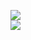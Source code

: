 [![](https://img.shields.io/badge/Made%20With-Github%20Spray-lightgrey.svg?style=for-the-badge&logo=github)](https://github.com/Annihil/github-spray#6404)  
[![](https://i.imgur.com/2DrTn0Z.gif)](https://github.com/Annihil/github-spray)